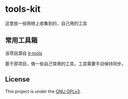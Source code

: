 # tools-kit
这里放一些网络上收集到的，自己用的工具

## 常用工具箱
该项目源自 [it-tools](https://github.com/CorentinTh/it-tools) 

基于原项目，做一些自己常用的工具，工具需要手动保持同步。

## License

This project is under the [GNU GPLv3](LICENSE).
